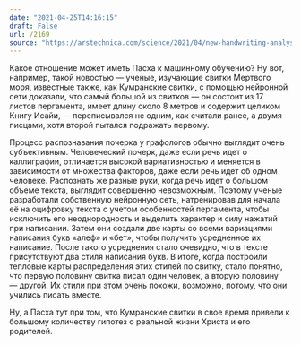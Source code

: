 ```yaml
---
date: "2021-04-25T14:16:15"
draft: False
url: /2169
source: "https://arstechnica.com/science/2021/04/new-handwriting-analysis-reveals-two-scribes-wrote-one-of-the-dead-sea-scrolls/"
---
```


Какое отношение может иметь Пасха к машинному обучению? Ну вот, например, такой новостью — ученые, изучающие свитки Мертвого моря, известные также, как Кумранские свитки, с помощью нейронной сети доказали, что самый большой из свитков — он состоит из 17 листов пергамента, имеет длину около 8 метров и содержит целиком Книгу Исайи, — переписывался не одним, как считали ранее, а двумя писцами, хотя второй пытался подражать первому.

Процесс распознавания почерка у графологов обычно выглядит очень субъективным. Человеческий почерк, даже если речь идет о каллиграфии, отличается высокой вариативностью и меняется в зависимости от множества факторов, даже если речь идет об одном человеке. Распознать же разные руки, когда речь идет о большом объеме текста, выглядит совершенно невозможным. Поэтому ученые разработали собственную нейронную сеть, натренировав для начала её на оцифровку текста с учетом особенностей пергамента, чтобы исключить его неоднородность и выделить характер и силу нажатий при написании. Затем они создали две карты со всеми вариациями написания букв «алеф» и «бет», чтобы получить усредненное их написание. После такого усреднения стало очевидно, что в тексте присутствуют два стиля написания букв. В итоге, когда построили тепловые карты распределения этих стилей по свитку, стало понятно, что первую половину свитка писал один человек, а вторую половину — другой. Их стили при этом очень похожи, возможно, потому, что они учились писать вместе.

Ну, а Пасха тут при том, что Кумранские свитки в свое время привели к большому количеству гипотез о реальной жизни Христа и его родителей.
